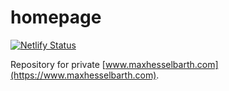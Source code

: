 
# homepage

<!-- badges: start -->
[![Netlify Status](https://api.netlify.com/api/v1/badges/c2e8f93a-6d3b-4c6e-a82d-4ffb4253f925/deploy-status)](https://app.netlify.com/sites/maxhesselbarth/deploys)
<!-- badges: end -->

Repository for private [www.maxhesselbarth.com](https://www.maxhesselbarth.com).
